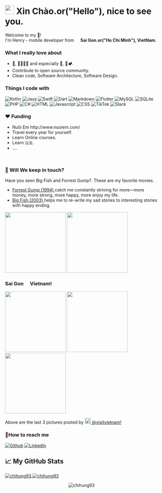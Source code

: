 
<h1><img src="https://emojis.slackmojis.com/emojis/images/1531849430/4246/blob-sunglasses.gif?1531849430" width="30"/> Xin Chào.or("Hello"), nice to see you.</h1>


<p>Welcome to my 🏰! </br> I'm Henry - mobile developer from <img src="https://image.flaticon.com/icons/svg/197/197473.svg" width="13"/> <b>Sai Gon.or("Ho Chi Minh"), VietNam</b>. 

<h3>What I really love about</h3>
<ul>
<li> 🍿, 🎸🤘🎼🎵 and especially  🍳, 🚗🏕. </li>
  <li>Contribute to open source community.</li>
  <li>Clean code, Software Architecture, Software Design.</li>
</ul>
<h3>Things I code with</h3>
<p>
  <img alt="Kotlin" src="https://img.shields.io/badge/kotlin-%230095D5.svg?&style=for-the-badge&logo=kotlin&logoColor=white" />
  <img alt="Java" src="https://img.shields.io/badge/java-%23ED8B00.svg?&style=for-the-badge&logo=java&logoColor=white" /> 
  <img alt="Swift" src="https://img.shields.io/badge/swift-%23FA7343.svg?&style=for-the-badge&logo=swift&logoColor=white" />
  <img alt="Dart" src="https://img.shields.io/badge/dart-%230175C2.svg?&style=for-the-badge&logo=dart&logoColor=white" />
  <img alt="Markdown" src="https://img.shields.io/badge/markdown-%23000000.svg?&style=for-the-badge&logo=markdown&logoColor=white" />
  <img alt="Flutter" src="https://img.shields.io/badge/Flutter%20-%2302569B.svg?&style=for-the-badge&logo=Flutter&logoColor=white" />
  <img alt="MySQL" src="https://img.shields.io/badge/mysql-%2300f.svg?&style=for-the-badge&logo=mysql&logoColor=white" />
  <img alt="SQLite" src="https://img.shields.io/badge/sqlite-%2307405e.svg?&style=for-the-badge&logo=sqlite&logoColor=white" />
  <img alt="PHP" src="https://img.shields.io/badge/php-%23777BB4.svg?&style=for-the-badge&logo=php&logoColor=white" />
  <img alt="C#" src="https://img.shields.io/badge/c%23%20-%23239120.svg?&style=for-the-badge&logo=c-sharp&logoColor=white" />
  <img alt="HTML" src="https://img.shields.io/badge/html5%20-%23E34F26.svg?&style=for-the-badge&logo=html5&logoColor=white" />
  <img alt="Javascript" src="https://img.shields.io/badge/javascript-%23F7DF1E.svg?&style=flat-square&logo=javascript&logoColor=black&labelColor=black" />
  <img alt="CSS" src="https://img.shields.io/badge/css-%23239120.svg?&style=flat-square&logo=css3&logoColor=white" />
  <img alt="TikTok" src="https://img.shields.io/badge/tiktok-%23000000.svg?&style=for-the-badge&logo=tiktok" />
  <img alt="Slack" src="https://img.shields.io/badge/slack-%234A154B.svg?&style=for-the-badge&logo=slack&logoColor=white" />
</p>
<h3>❤️  Funding</h3>
<ul>
<li>Nuôi Em http://www.nuoiem.com/ </li>
<li>Travel every year for yourself.</li>
  <li>Learn Online courses.</li>
  <li>Learn 🇬🇧.</li>
<li>....</li>
</ul>
</br>
<h3>🙌 Will We keep in touch?</h3>
<p> Have you seen Big Fish and Forrest Gump?. These are my favorite movies.</p>
<ul>
  <li><a href="https://www.imdb.com/title/tt0109830/" target="_blank"> Forrest Gump (1994) </a> catch me constantly striving for more—more money, more strong, more happy, more enjoy my life.</li>
<li> <a href="https://www.imdb.com/title/tt0319061/" target="_blank"> Big Fish (2003) </a> helps me to re-write my sad stories to interesting stories with happy ending.</li>
</ul>
<p><img width="200" src="https://i.guim.co.uk/img/media/78eb1f6bd0f92d4d3cf19f5bddda1a902e2a6fcd/0_95_2371_1422/master/2371.jpg?width=1200&height=1200&quality=85&auto=format&fit=crop&s=4b18b0ace0dfc010f3a2fba9aa797665" /> 
<img width="200" src="https://nightowlirene.files.wordpress.com/2019/12/1_tgcopp__ss8j04pzrpwhaq.jpeg?w=420" /> </p>


<h3>Sai Gon <img src="https://image.flaticon.com/icons/svg/197/197473.svg" width="13"/> Vietnam!</h3>
<p><img width="200" src="https://instagram.fsgn2-6.fna.fbcdn.net/v/t51.2885-15/e35/29090878_2003795109890160_873662151200342016_n.jpg?_nc_ht=instagram.fsgn2-6.fna.fbcdn.net&_nc_cat=100&_nc_ohc=pls171xLMPsAX8tPtSw&oh=51e3132df2eb8948b87c9d6955e5b9d6&oe=5F77E8D3" /> 
<img width="200" src="https://instagram.fsgn2-4.fna.fbcdn.net/v/t51.2885-15/e35/15877467_367566876945561_294979195702870016_n.jpg?_nc_ht=instagram.fsgn2-4.fna.fbcdn.net&_nc_cat=109&_nc_ohc=WHoiWtbOMc8AX8ck_j-&oh=6097f70006cd062ac8db67678cd6eaa9&oe=5F7A1851" />
<img width="200" src="https://instagram.fsgn2-1.fna.fbcdn.net/v/t51.2885-15/e35/13744975_1811370399094459_1728883137_n.jpg?_nc_ht=instagram.fsgn2-1.fna.fbcdn.net&_nc_cat=107&_nc_ohc=1ggi_a4rxHUAX-54anP&oh=6ac4e5ebc63285975da0747a6390e4d5&oe=5F7A4DAE" /></p>
<p>Above are the last 3 pictures posted by <a href="https://www.instagram.com/visitvietnam/" target="_blank"><img src="https://upload.wikimedia.org/wikipedia/commons/thumb/e/e7/Instagram_logo_2016.svg/1024px-Instagram_logo_2016.svg.png" width="20"/> @visitvietnam!</a><br/>

<h3>🍺How to reach me</h3>
<p><a href="https://github.com/chihung93" target="_blank"><img alt="Github" src="https://img.shields.io/badge/GitHub-%2312100E.svg?&style=for-the-badge&logo=Github&logoColor=white" /></a> 
 <a href="https://www.linkedin.com/in/henry-nguyen-7140a414b/" target="_blank"><img alt="LinkedIn" src="https://img.shields.io/badge/linkedin-%230077B5.svg?&style=for-the-badge&logo=linkedin&logoColor=white" /></a> 


## &#x1f4c8; My GitHub Stats

<a href="https://github.com/natterstefan/natterstefan">
  <img align="center" src="https://github-readme-stats.vercel.app/api/top-langs/?username=chihung93&layout=compact&hide=html&theme=dracula" alt="chihung93" />
</a>

<a href="https://github.com/natterstefan/natterstefan">
  <img align="center" src="https://github-readme-stats.vercel.app/api?username=chihung93&show_icons=true&theme=dracula" alt="chihung93"  />
</a>

<p align="center"><img src="https://komarev.com/ghpvc/?username=chihung93" alt="chihung93" /> </p>


